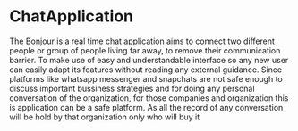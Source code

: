 # ChatApplication

The Bonjour is a real time chat application aims to connect two different people or group of people living far away, to remove their communication barrier.
To make use of easy and understandable interface so any new user can easily adapt its features without reading any external guidance.
Since platforms like whatsapp messenger and snapchats are not safe enough to discuss important bussiness strategies and for doing any personal conversation of the organization, for those companies and organization this is application can be a safe platform. As all the record of any conversation will be hold by that organization only who will buy it
